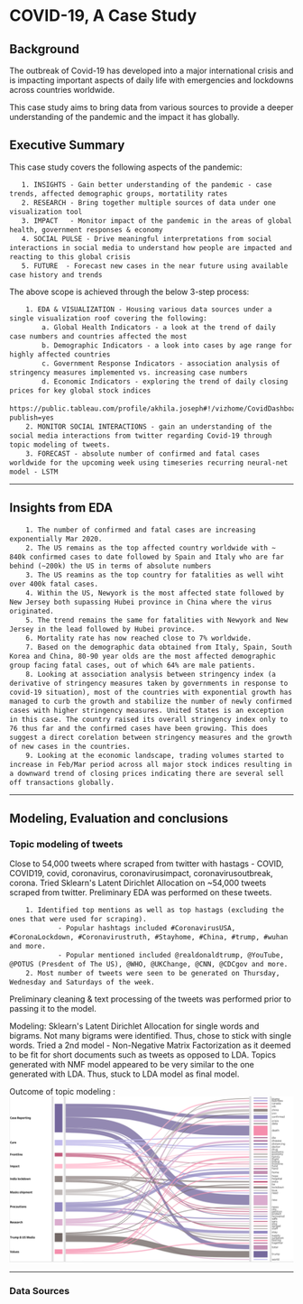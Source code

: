 # COVID-19, A Case Study

## Background

The outbreak of Covid-19 has developed into a major international crisis and is impacting important aspects of daily life with emergencies and lockdowns across countries worldwide.

This case study aims to bring data from various sources to provide a deeper understanding of the pandemic and the impact it has globally.

## Executive Summary

This case study covers the following aspects of the pandemic: 

       1. INSIGHTS - Gain better understanding of the pandemic - case trends, affected demographic groups, mortatility rates
       2. RESEARCH - Bring together multiple sources of data under one visualization tool
       3. IMPACT   - Monitor impact of the pandemic in the areas of global health, government responses & economy
       4. SOCIAL PULSE - Drive meaningful interpretations from social interactions in social media to understand how people are impacted and reacting to this global crisis 
       5. FUTURE  - Forecast new cases in the near future using available case history and trends
       
The above scope is achieved through the below 3-step process: 

        1. EDA & VISUALIZATION - Housing various data sources under a single visualization roof covering the following: 
            a. Global Health Indicators - a look at the trend of daily case numbers and countries affected the most
            b. Demographic Indicators - a look into cases by age range for highly affected countries
            c. Government Response Indicators - association analysis of stringency measures implemented vs. increasing case numbers
            d. Economic Indicators - exploring the trend of daily closing prices for key global stock indices
            https://public.tableau.com/profile/akhila.joseph#!/vizhome/CovidDashboard2_15860650422580/Globalhealthindicators?publish=yes
        2. MONITOR SOCIAL INTERACTIONS - gain an understanding of the social media interactions from twitter regarding Covid-19 through topic modeling of tweets. 
        3. FORECAST - absolute number of confirmed and fatal cases worldwide for the upcoming week using timeseries recurring neural-net model - LSTM


---

## Insights from EDA

        1. The number of confirmed and fatal cases are increasing exponentially Mar 2020. 
        2. The US remains as the top affected country worldwide with ~ 840k confirmed cases to date followed by Spain and Italy who are far behind (~200k) the US in terms of absolute numbers
        3. The US reamins as the top country for fatalities as well wiht over 400k fatal cases. 
        4. Within the US, Newyork is the most affected state followed by New Jersey both supassing Hubei province in China where the virus originated. 
        5. The trend remains the same for fatalities with Newyork and New Jersey in the lead followed by Hubei province. 
        6. Mortality rate has now reached close to 7% worldwide. 
        7. Based on the demographic data obtained from Italy, Spain, South Korea and China, 80-90 year olds are the most affected demographic group facing fatal cases, out of which 64% are male patients.  
        8. Looking at association analysis between stringency index (a derivative of stringency measures taken by governments in response to covid-19 situation), most of the countries with exponential growth has managed to curb the growth and stabilize the number of newly confirmed cases with higher stringency measures. United States is an exception in this case. The country raised its overall stringency index only to 76 thus far and the confirmed cases have been growing. This does suggest a direct corelation between stringency measures and the growth of new cases in the countries. 
        9. Looking at the economic landscape, trading volumes started to increase in Feb/Mar period across all major stock indices resulting in a downward trend of closing prices indicating there are several sell off transactions globally. 
        

---

## Modeling, Evaluation and conclusions

### Topic modeling of tweets 

Close to 54,000 tweets where scraped from twitter with hastags - COVID, COVID19, covid, coronavirus, coronavirusimpact, coronavirusoutbreak, corona. 
Tried Sklearn's Latent Dirichlet Allocation on ~54,000 tweets scraped from twitter. Preliminary EDA was performed on these tweets.

        1. Identified top mentions as well as top hastags (excluding the ones that were used for scraping). 
                - Popular hashtags included #CoronavirusUSA, #CoronaLockdown, #Coronavirustruth, #Stayhome, #China, #trump, #wuhan and more. 
                - Popular mentioned included @realdonaldtrump, @YouTube, @POTUS (Presdent of The US), @WHO, @UKChange, @CNN, @CDCgov and more.
        2. Most number of tweets were seen to be generated on Thursday, Wednesday and Saturdays of the week. 
        
Preliminary cleaning & text processing of the tweets was performed prior to passing it to the model. 

Modeling: 
Sklearn's Latent Dirichlet Allocation for single words and bigrams. Not many bigrams were identified. Thus, chose to stick with single words. 
Tried a 2nd model - Non-Negative Matrix Factorization as it deemed to be fit for short documents such as tweets as opposed to LDA. Topics generated with NMF model appeared to be very similar to the one generated with LDA. Thus, stuck to LDA model as final model. 

Outcome of topic modeling : 
<img src = "Topics to words Sankey.PNG"/>


---
### Data Sources
